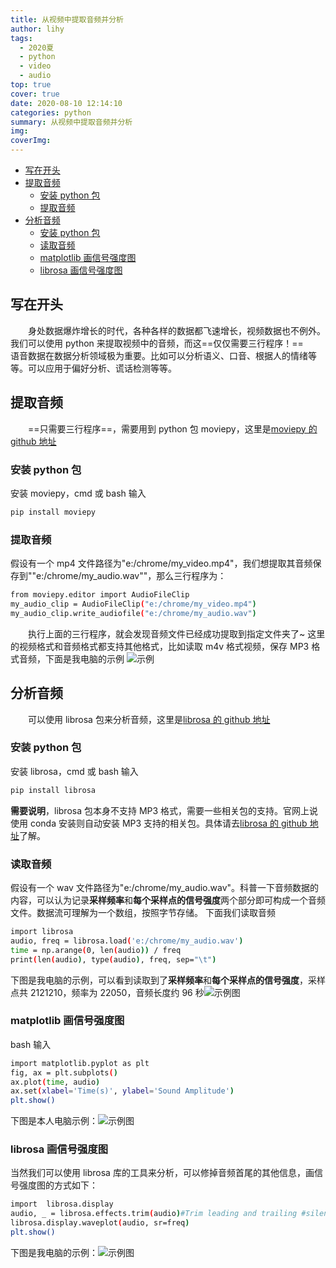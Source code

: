 ```yaml
---
title: 从视频中提取音频并分析
author: lihy
tags:
  - 2020夏
  - python
  - video
  - audio
top: true
cover: true
date: 2020-08-10 12:14:10
categories: python
summary: 从视频中提取音频并分析
img:
coverImg:
---
```


<!-- TOC -->

- [写在开头](#写在开头)
- [提取音频](#提取音频)
    - [安装 python 包](#安装-python-包)
    - [提取音频](#提取音频-1)
- [分析音频](#分析音频)
    - [安装 python 包](#安装-python-包-1)
    - [读取音频](#读取音频)
    - [matplotlib 画信号强度图](#matplotlib-画信号强度图)
    - [librosa 画信号强度图](#librosa-画信号强度图)

<!-- /TOC -->

## 写在开头

&emsp;&emsp;身处数据爆炸增长的时代，各种各样的数据都飞速增长，视频数据也不例外。我们可以使用 python 来提取视频中的音频，而这==仅仅需要三行程序！==
&emsp;&emsp;语音数据在数据分析领域极为重要。比如可以分析语义、口音、根据人的情绪等等。可以应用于偏好分析、谎话检测等等。

## 提取音频

&emsp;&emsp;==只需要三行程序==，需要用到 python 包 moviepy，这里是[moviepy 的 github 地址](https://github.com/Zulko/moviepy)

### 安装 python 包

安装 moviepy，cmd 或 bash 输入

```bash
pip install moviepy
```

### 提取音频

假设有一个 mp4 文件路径为"e:/chrome/my_video.mp4"，我们想提取其音频保存到""e:/chrome/my_audio.wav""，那么三行程序为：

```bash
from moviepy.editor import AudioFileClip
my_audio_clip = AudioFileClip("e:/chrome/my_video.mp4")
my_audio_clip.write_audiofile("e:/chrome/my_audio.wav")
```

&emsp;&emsp;执行上面的三行程序，就会发现音频文件已经成功提取到指定文件夹了~ 这里的视频格式和音频格式都支持其他格式，比如读取 m4v 格式视频，保存 MP3 格式音频，下面是我电脑的示例
![示例](https://img-blog.csdnimg.cn/20200810114421889.jpg?x-oss-process=image/watermark,type_ZmFuZ3poZW5naGVpdGk,shadow_10,text_aHR0cHM6Ly9ibG9nLmNzZG4ubmV0L3FxXzM0NzY5MTYy,size_16,color_FFFFFF,t_70#pic_center)

## 分析音频

&emsp;&emsp;可以使用 librosa 包来分析音频，这里是[librosa 的 github 地址](https://github.com/librosa/librosa)

### 安装 python 包

安装 librosa，cmd 或 bash 输入

```bash
pip install librosa
```

**需要说明**，librosa 包本身不支持 MP3 格式，需要一些相关包的支持。官网上说使用 conda 安装则自动安装 MP3 支持的相关包。具体请去[librosa 的 github 地址](https://github.com/librosa/librosa)了解。

### 读取音频

假设有一个 wav 文件路径为"e:/chrome/my_audio.wav"。科普一下音频数据的内容，可以认为记录**采样频率**和**每个采样点的信号强度**两个部分即可构成一个音频文件。数据流可理解为一个数组，按照字节存储。
下面我们读取音频

```bash
import librosa
audio, freq = librosa.load('e:/chrome/my_audio.wav')
time = np.arange(0, len(audio)) / freq
print(len(audio), type(audio), freq, sep="\t")
```

下图是我电脑的示例，可以看到读取到了**采样频率**和**每个采样点的信号强度**，采样点共 2121210，频率为 22050，音频长度约 96 秒![示例图](https://img-blog.csdnimg.cn/20200810115407195.jpg?x-oss-process=image/watermark,type_ZmFuZ3poZW5naGVpdGk,shadow_10,text_aHR0cHM6Ly9ibG9nLmNzZG4ubmV0L3FxXzM0NzY5MTYy,size_16,color_FFFFFF,t_70#pic_center)

### matplotlib 画信号强度图

bash 输入

```bash
import matplotlib.pyplot as plt
fig, ax = plt.subplots()
ax.plot(time, audio)
ax.set(xlabel='Time(s)', ylabel='Sound Amplitude')
plt.show()
```

下图是本人电脑示例：![示例图](https://img-blog.csdnimg.cn/20200810115805221.jpg?x-oss-process=image/watermark,type_ZmFuZ3poZW5naGVpdGk,shadow_10,text_aHR0cHM6Ly9ibG9nLmNzZG4ubmV0L3FxXzM0NzY5MTYy,size_16,color_FFFFFF,t_70#pic_center)

### librosa 画信号强度图

当然我们可以使用 librosa 库的工具来分析，可以修掉音频首尾的其他信息，画信号强度图的方式如下：

```bash
import  librosa.display
audio, _ = librosa.effects.trim(audio)#Trim leading and trailing #silence from an audio signal.
librosa.display.waveplot(audio, sr=freq)
plt.show()
```

下图是我电脑的示例：![示例图](https://img-blog.csdnimg.cn/20200810120256426.jpg?x-oss-process=image/watermark,type_ZmFuZ3poZW5naGVpdGk,shadow_10,text_aHR0cHM6Ly9ibG9nLmNzZG4ubmV0L3FxXzM0NzY5MTYy,size_16,color_FFFFFF,t_70#pic_center)
